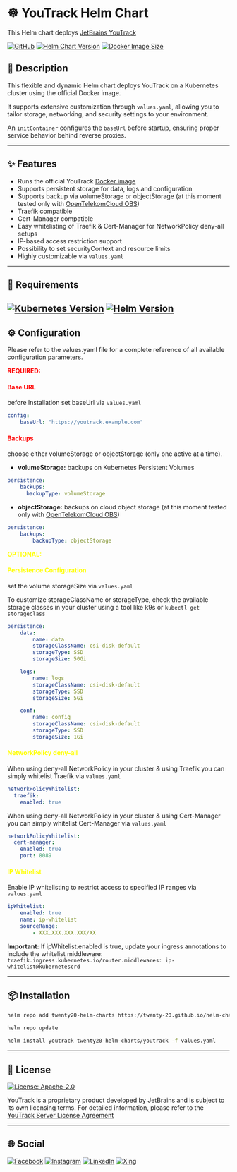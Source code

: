 # ☸️ YouTrack Helm Chart
This Helm chart deploys [JetBrains YouTrack](https://www.jetbrains.com/youtrack)

[![GitHub](https://img.shields.io/badge/github-%23121011.svg?style=for-the-badge&logo=github&logoColor=%23c3bc0e&color=grey)](https://github.com/TWENTY-20/helm-charts)
[![Helm Chart Version](https://img.shields.io/badge/helm%20chart%20version-1.0.0-green?style=for-the-badge&logoColor=%23c3bc0e&color=%23c3bc0e)](https://artifacthub.io/packages/helm/twenty20-helm-charts/youtrack)
[![Docker Image Size](https://img.shields.io/docker/image-size/jetbrains/youtrack?style=for-the-badge&logo=docker&logoColor=%23c3bc0e&color=%23c3bc0e)](https://hub.docker.com/r/jetbrains/youtrack)

## 📝 Description
This flexible and dynamic Helm chart deploys YouTrack on a Kubernetes cluster using the official Docker image.

It supports extensive customization through `values.yaml`, allowing you to tailor storage, networking, and security settings to your environment.

An `initContainer` configures the `baseUrl` before startup, ensuring proper service behavior behind reverse proxies.

---
## ✨ Features
- Runs the official YouTrack [Docker image](https://hub.docker.com/r/jetbrains/youtrack)
- Supports persistent storage for data, logs and configuration
- Supports backup via volumeStorage or objectStorage (at this moment tested only with [OpenTelekomCloud OBS](https://docs.otc.t-systems.com/object-storage-service))
- Traefik compatible
- Cert-Manager compatible
- Easy whitelisting of Traefik & Cert-Manager for NetworkPolicy deny-all setups
- IP-based access restriction support
- Possibility to set securityContext and resource limits
- Highly customizable via `values.yaml`

---
## 📄 Requirements
[![Kubernetes Version](https://img.shields.io/badge/kubernetes-%3E%3D1.30-blue?style=for-the-badge&logo=kubernetes&logoColor=%23c3bc0e&color=%23c3bc0e)](https://kubernetes.io/releases/)
[![Helm Version](https://img.shields.io/badge/helm-%3E%3D3.0-green?style=for-the-badge&logo=helm&logoColor=%23c3bc0e&color=%23c3bc0e)](https://helm.sh/docs/intro/install/)
---
## ⚙️ Configuration
Please refer to the values.yaml file for a complete reference of all available configuration parameters.

<span style="color:red">**REQUIRED:**</span>
#### <span style="color:red;">Base URL</span>
before Installation set baseUrl via `values.yaml`
```yaml
config:
    baseUrl: "https://youtrack.example.com"
```
#### <span style="color:red;">Backups</span>
choose either volumeStorage or objectStorage (only one active at a time).

- **volumeStorage:** backups on Kubernetes Persistent Volumes
```yaml
persistence:
    backups:
      backupType: volumeStorage
```
- **objectStorage:** backups on cloud object storage (at this moment tested only with [OpenTelekomCloud OBS](https://docs.otc.t-systems.com/object-storage-service))
```yaml
persistence:
    backups:
        backupType: objectStorage
```

<span style="color:yellow">**OPTIONAL:**</span>

#### <span style="color:yellow">Persistence Configuration</span>
set the volume storageSize via `values.yaml`

To customize storageClassName or storageType, check the available storage classes in your cluster using a tool like k9s or `kubectl get storageclass`
```yaml
persistence:
    data:
        name: data
        storageClassName: csi-disk-default
        storageType: SSD
        storageSize: 50Gi

    logs:
        name: logs
        storageClassName: csi-disk-default
        storageType: SSD
        storageSize: 5Gi

    conf:
        name: config
        storageClassName: csi-disk-default
        storageType: SSD
        storageSize: 1Gi
```
#### <span style="color:yellow">NetworkPolicy deny-all</span>
When using deny-all NetworkPolicy in your cluster & using Traefik you can simply whitelist Traefik via `values.yaml`

```yaml
networkPolicyWhitelist:
  traefik:
    enabled: true
```
When using deny-all NetworkPolicy in your cluster & using Cert-Manager you can simply whitelist Cert-Manager via `values.yaml`
```yaml
networkPolicyWhitelist:
  cert-manager:
    enabled: true
    port: 8089
```
#### <span style="color:yellow">IP Whitelist</span>
Enable IP whitelisting to restrict access to specified IP ranges via `values.yaml`
```yaml
ipWhitelist:
    enabled: true
    name: ip-whitelist
    sourceRange:
        - XXX.XXX.XXX.XXX/XX
```
**Important:**
If ipWhitelist.enabled is true, update your ingress annotations to include the whitelist middleware:
```traefik.ingress.kubernetes.io/router.middlewares: ip-whitelist@kubernetescrd```


---

## 📦 Installation
```bash
helm repo add twenty20-helm-charts https://twenty-20.github.io/helm-charts
```
```bash
helm repo update
```
```bash
helm install youtrack twenty20-helm-charts/youtrack -f values.yaml
```
---

## 🪪 License
[![License: Apache-2.0](https://img.shields.io/badge/License-Apache_2.0-green?style=for-the-badge&color=%23c3bc0e)](https://github.com/TWENTY-20/helm-charts/blob/main/youtrack/LICENSE)

YouTrack is a proprietary product developed by JetBrains and is subject to its own licensing terms.  For detailed information, please refer to the [YouTrack Server License Agreement](https://www.jetbrains.com/legal/docs/youtrack/license/)

---
## 🌐 Social
[![Facebook](https://img.shields.io/badge/facebook-%231877F2.svg?style=for-the-badge&logo=facebook)](https://www.facebook.com/twenty20.de/)
[![Instagram](https://img.shields.io/badge/instagram-%23E4405F.svg?style=for-the-badge&logo=instagram)](https://www.instagram.com/we_are_twenty20/)
[![LinkedIn](https://img.shields.io/badge/linkedin-%230077B5.svg?style=for-the-badge&logo=linkedin)](https://de.linkedin.com/company/twenty-20-gmbh-&-co-kg)
[![Xing](https://img.shields.io/badge/xing-%2300714F.svg?style=for-the-badge&logo=xing)](https://www.xing.com/pages/twenty-20gmbh-co-kg)
